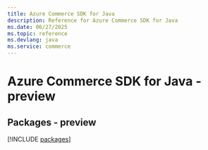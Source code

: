 ```yaml
---
title: Azure Commerce SDK for Java
description: Reference for Azure Commerce SDK for Java
ms.date: 06/27/2025
ms.topic: reference
ms.devlang: java
ms.service: commerce
---
```

# Azure Commerce SDK for Java - preview
## Packages - preview
[!INCLUDE [packages](commerce-index.md)]